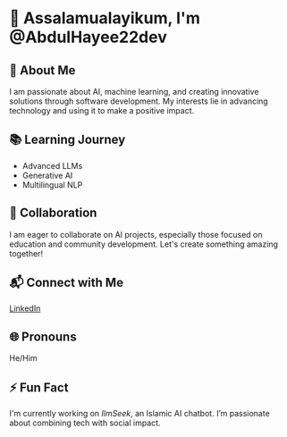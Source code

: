 # 👋 Assalamualayikum, I'm @AbdulHayee22dev

## 🌟 About Me
I am passionate about AI, machine learning, and creating innovative solutions through software development. My interests lie in advancing technology and using it to make a positive impact.

## 📚 Learning Journey
- Advanced LLMs
- Generative AI
- Multilingual NLP

## 🤝 Collaboration
I am eager to collaborate on AI projects, especially those focused on education and community development. Let's create something amazing together!

## 📬 Connect with Me
[LinkedIn](https://www.linkedin.com/in/aetheron/)

## 🌐 Pronouns
He/Him

## ⚡ Fun Fact
I'm currently working on *IlmSeek*, an Islamic AI chatbot. I’m passionate about combining tech with social impact.

<!---
AbdulHayee22dev/AbdulHayee22dev is a ✨ special ✨ repository because its `README.md` (this file) appears on your GitHub profile.
You can click the Preview link to take a look at your changes.
--->
